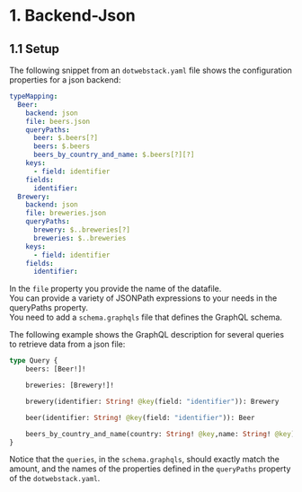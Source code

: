 # 1. Backend-Json

## 1.1 Setup

The following snippet from an `dotwebstack.yaml` file shows the configuration properties for a json backend:


```yaml
typeMapping:
  Beer:
    backend: json
    file: beers.json
    queryPaths:
      beer: $.beers[?]
      beers: $.beers
      beers_by_country_and_name: $.beers[?][?]
    keys:
      - field: identifier
    fields:
      identifier:
  Brewery:
    backend: json
    file: breweries.json
    queryPaths:
      brewery: $..breweries[?]
      breweries: $..breweries
    keys:
      - field: identifier
    fields:
      identifier:
```
In the `file` property you provide the name of the datafile.<br/>
You can provide a variety of JSONPath expressions to your needs in the queryPaths property.<br/>
You need to add a `schema.graphqls` file that defines the GraphQL schema. 

The following example shows the GraphQL description for several queries to retrieve data from a json file:
```graphql
type Query {
    beers: [Beer!]!

    breweries: [Brewery!]!

    brewery(identifier: String! @key(field: "identifier")): Brewery

    beer(identifier: String! @key(field: "identifier")): Beer

    beers_by_country_and_name(country: String! @key,name: String! @key): [Beer!]!
}
```
Notice that the `queries`, in the `schema.graphqls`, should exactly match the amount, and the names of the properties defined in the `queryPaths` property of the `dotwebstack.yaml`.
